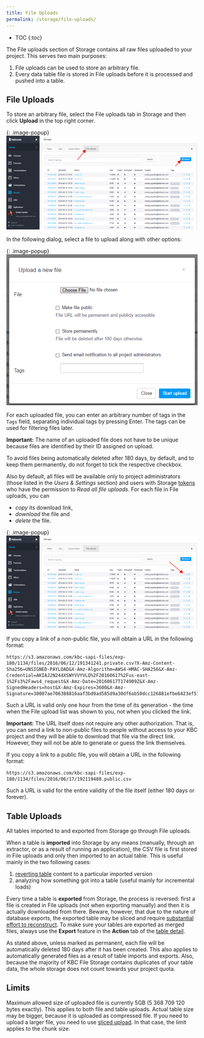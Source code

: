 ```yaml
---
title: File Uploads
permalink: /storage/file-uploads/
---
```


* TOC
{:toc}

The File uploads section of Storage contains all raw files uploaded to your project.
This serves two main purposes:

1. File uploads can be used to store an arbitrary file.
2. Every data table file is stored in File uploads before it is processed and pushed into a table.

## File Uploads
To store an arbitrary file, select the File uploads tab in Storage and then click **Upload** in the top right corner.

{: .image-popup}
![Screenshot - File uploads](/storage/file-uploads/file-uploads.png)

In the following dialog, select a file to upload along with other options:

{: .image-popup}
![Screenshot - File upload detail](/storage/file-uploads/file-upload-detail.png)

For each uploaded file, you can enter an arbitrary number of tags in the `Tags` field, separating individual tags by pressing Enter.
The tags can be used for filtering files later.

**Important:** The name of an uploaded file does not have to be unique because
files are identified by their ID assigned on upload.

To avoid files being automatically deleted after 180 days, by default, and to keep them permanently,
do not forget to tick the respective checkbox.

Also by default, all files will be available only to project administrators (those listed in the *Users & Settings* section)
and users with Storage [tokens](/storage/tokens/) who have the permission to *Read all file uploads*.
For each file in File uploads, you can

- *copy* its download link,
- *download* the file and
- *delete* the file.

{: .image-popup}
![Screenshot - File upload detail](/storage/file-uploads/file-uploads-download-file.png)

If you copy a link of a non-public file, you will obtain a URL in the following format:

    https://s3.amazonaws.com/kbc-sapi-files/exp-180/1134/files/2016/06/12/191341241.private.csv?X-Amz-Content-Sha256=UNSIGNED-PAYLOAD&X-Amz-Algorithm=AWS4-HMAC-SHA256&X-Amz-Credential=AKIAJ2N244XSWYVVYVLQ%2F20160617%2Fus-east-1%2Fs3%2Faws4_request&X-Amz-Date=20160617T174909Z&X-Amz-SignedHeaders=host&X-Amz-Expires=3600&X-Amz-Signature=30007ae706388816aaf3bd9ad585d9a30df6ab50dcc126881efbe6423ef57909

Such a URL is valid only one hour from the time of its generation - the time when the File upload list was shown to you,
not when you clicked the link.

**Important:** The URL itself does not require any other authorization.
That is, you can send a link to non-public files to people without access to your KBC project and they
will be able to download that file via the direct link. However, they will not be able to generate or guess the link
themselves.

If you copy a link to a public file, you will obtain a URL in the following format:

    https://s3.amazonaws.com/kbc-sapi-files/exp-180/1134/files/2016/06/17/192119408.public.csv

Such a URL is valid for the entire validity of the file itself (either 180 days or forever).

## Table Uploads
All tables imported to and exported from Storage go through File uploads.

When a table is **imported** into Storage by any means (manually, through an extractor, or as a result of running an application),
the CSV file is first stored in File uploads and only then imported to an actual table. This is useful mainly in the two following cases:

1. [reverting table](/storage/tables/#events) content to a particular imported version
2. analyzing how something got into a table (useful mainly for incremental loads)

Every time a table is **exported** from Storage, the process is reversed: first a file is
created in File uploads (not when exporting manually) and then it is actually downloaded from there. Beware, however, that due to the
nature of database exports, the exported table may be sliced and require
[substantial effort to reconstruct](http://developers.keboola.com/integrate/storage/api/import-export/#working-with-sliced-files).
To make sure your tables are exported as merged files, always use the **Export** feature in the **Action** tab of the [table detail](/storage/tables/#export).

As stated above, unless marked as permanent, each file will be automatically deleted 180 days after it has been created. This
also applies to automatically generated files as a result of table imports and exports. Also, because the
majority of KBC File Storage contains duplicates of your table data, the whole storage does not
count towards your project quota.

## Limits
Maximum allowed size of uploaded file is currently 5GB (5 368 709 120 bytes exactly). This applies to both file and table uploads. Actual
table size may be bigger, because it is uploaded as compressed file. If you need to upload a larger file, you need to use 
[sliced upload](https://docs.keboola.apiary.io/#reference/files/upload-file). In that case, the limit applies to the chunk size.
